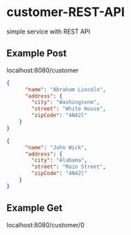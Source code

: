 # customer-REST-API
simple service with REST API

## Example Post

localhost:8080/customer
```json
{
      "name": "Abraham Lincoln",
      "address": {
    	"city": "Washingtonm",
    	"street": "White House",
    	"zipCode": "4N42l"
    }
}
```
```json
{     
      "name": "John Wick",
      "address": {
    	"city": "Alabama",
    	"street": "Main Street",
    	"zipCode": "4N42l"
    }
}
```
## Example Get 

localhost:8080/customer/0
